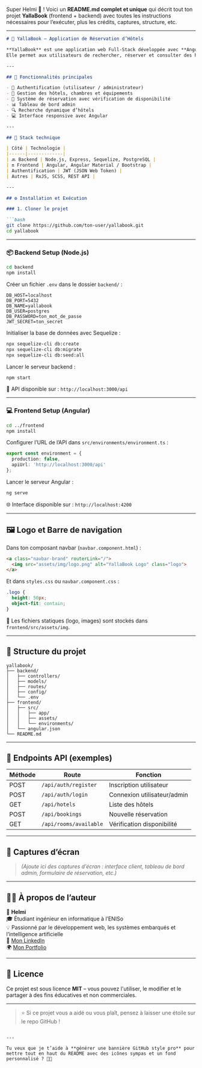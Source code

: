 Super Helmi 🙌 ! Voici un **README.md complet et unique** qui décrit tout ton projet **YallaBook** (frontend + backend) avec toutes les instructions nécessaires pour l’exécuter, plus les crédits, captures, structure, etc.

---

```markdown
# 🏨 YallaBook – Application de Réservation d’Hôtels

**YallaBook** est une application web Full-Stack développée avec **Angular** pour le frontend et **Node.js/Express** pour le backend.  
Elle permet aux utilisateurs de rechercher, réserver et consulter des hôtels, et fournit un tableau de bord aux administrateurs pour gérer hôtels, chambres, réservations et utilisateurs.

---

## 🚀 Fonctionnalités principales

- 👤 Authentification (utilisateur / administrateur)
- 🏨 Gestion des hôtels, chambres et équipements
- 📅 Système de réservation avec vérification de disponibilité
- 📊 Tableau de bord admin
- 🔍 Recherche dynamique d’hôtels
- 💻 Interface responsive avec Angular

---

## 🧰 Stack technique

| Côté | Technologie |
|------|-------------|
| 🔙 Backend | Node.js, Express, Sequelize, PostgreSQL |
| 🔛 Frontend | Angular, Angular Material / Bootstrap |
| Authentification | JWT (JSON Web Token) |
| Autres | RxJS, SCSS, REST API |

---

## ⚙️ Installation et Exécution

### 1. Cloner le projet

```bash
git clone https://github.com/ton-user/yallabook.git
cd yallabook
```

---

### 📦 Backend Setup (Node.js)

```bash
cd backend
npm install
```

Créer un fichier `.env` dans le dossier `backend/` :

```env
DB_HOST=localhost
DB_PORT=5432
DB_NAME=yallabook
DB_USER=postgres
DB_PASSWORD=ton_mot_de_passe
JWT_SECRET=ton_secret
```

Initialiser la base de données avec Sequelize :

```bash
npx sequelize-cli db:create
npx sequelize-cli db:migrate
npx sequelize-cli db:seed:all
```

Lancer le serveur backend :

```bash
npm start
```

🔗 API disponible sur : `http://localhost:3000/api`

---

### 💻 Frontend Setup (Angular)

```bash
cd ../frontend
npm install
```

Configurer l’URL de l’API dans `src/environments/environment.ts` :

```ts
export const environment = {
  production: false,
  apiUrl: 'http://localhost:3000/api'
};
```

Lancer le serveur Angular :

```bash
ng serve
```

🌐 Interface disponible sur : `http://localhost:4200`

---

## 🖼️ Logo et Barre de navigation

Dans ton composant navbar (`navbar.component.html`) :

```html
<a class="navbar-brand" routerLink="/">
  <img src="assets/img/logo.png" alt="YallaBook Logo" class="logo">
</a>
```

Et dans `styles.css` ou `navbar.component.css` :

```css
.logo {
  height: 50px;
  object-fit: contain;
}
```

📝 Les fichiers statiques (logo, images) sont stockés dans `frontend/src/assets/img`.

---

## 📂 Structure du projet

```
yallabook/
├── backend/
│   ├── controllers/
│   ├── models/
│   ├── routes/
│   ├── config/
│   └── .env
├── frontend/
│   ├── src/
│   │   ├── app/
│   │   ├── assets/
│   │   └── environments/
│   └── angular.json
└── README.md
```

---

## 🔐 Endpoints API (exemples)

| Méthode | Route | Fonction |
|--------|-------|----------|
| POST | `/api/auth/register` | Inscription utilisateur |
| POST | `/api/auth/login` | Connexion utilisateur/admin |
| GET | `/api/hotels` | Liste des hôtels |
| POST | `/api/bookings` | Nouvelle réservation |
| GET | `/api/rooms/available` | Vérification disponibilité |

---

## 📸 Captures d’écran

> *(Ajoute ici des captures d’écran : interface client, tableau de bord admin, formulaire de réservation, etc.)*

---

## 🧑‍💻 À propos de l’auteur

👤 **Helmi**  
🎓 Étudiant ingénieur en informatique à l’ENISo  
💡 Passionné par le développement web, les systèmes embarqués et l’intelligence artificielle  
🔗 [Mon LinkedIn](https://www.linkedin.com/in/ton-profil)  
🌍 [Mon Portfolio](https://tonsite.com)

---

## 📄 Licence

Ce projet est sous licence **MIT** – vous pouvez l'utiliser, le modifier et le partager à des fins éducatives et non commerciales.

---

> ⭐ Si ce projet vous a aidé ou vous plaît, pensez à laisser une étoile sur le repo GitHub !
```

---

Tu veux que je t’aide à **générer une bannière GitHub style pro** pour mettre tout en haut du README avec des icônes sympas et un fond personnalisé ? 👨‍🎨
